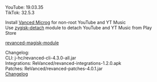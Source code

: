 YouTube: 19.03.35  
TikTok: 32.5.3  

Install [Vanced Microg](https://github.com/TeamVanced/VancedMicroG/releases) for non-root YouTube and YT Music  
Use [zygisk-detach](https://github.com/j-hc/zygisk-detach) module to detach YouTube and YT Music from Play Store  

[revanced-magisk-module](https://github.com/j-hc/revanced-magisk-module)  

Changelog:  
CLI: j-hc/revanced-cli-4.3.0-all.jar  
Integrations: ReVanced/revanced-integrations-1.2.0.apk  
Patches: ReVanced/revanced-patches-4.0.1.jar  
[Changelog](https://github.com/ReVanced/revanced-patches/releases/tag/v4.0.1)  
